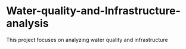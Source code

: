 # Water-quality-and-Infrastructure-analysis
This project focuses on analyzing water quality and infrastructure
